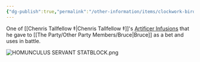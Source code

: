 ```yaml
---
{"dg-publish":true,"permalink":"/other-information/items/clockwork-bird/","updated":"2025-03-01T21:16:00.002+00:00"}
---
```


One of [[Chenris Tallfellow ‡\|Chenris Tallfellow ‡]]'s [Artificer Infusions](http://dnd5e.wikidot.com/artificer:infusions) that he gave to [[The Party/Other Party Members/Bruce\|Bruce]] as a bet and uses in battle. 

![HOMUNCULUS SERVANT STATBLOCK.png](/img/user/Admin/Attachments/HOMUNCULUS%20SERVANT%20STATBLOCK.png)